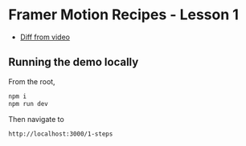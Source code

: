 # Framer Motion Recipes - Lesson 1

- [Diff from video](https://github.com/builduilabs/framer-motion-recipes/commit/d4595ee8604d6e67aa47a6dd91e4225033ec67c6)

## Running the demo locally

From the root,

```sh
npm i
npm run dev
```

Then navigate to

```
http://localhost:3000/1-steps
```
